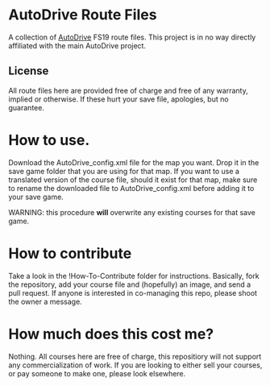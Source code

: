 # AutoDrive Route Files

A collection of [AutoDrive](https://github.com/Stephan-S/FS19_AutoDrive) FS19 route files.  This project is in no way directly affiliated with the main AutoDrive project.

## License

All route files here are provided free of charge and free of any warranty, implied or otherwise.  If these hurt your save file, apologies, but no guarantee.

# How to use.

Download the AutoDrive_config.xml file for the map you want.  Drop it in the save game folder that you are using for that map.  If you want to use a translated version of the course file, should it exist for that map, make sure to rename the downloaded file to AutoDrive_config.xml before adding it to your save game.

WARNING: this procedure **will** overwrite any existing courses for that save game. 

# How to contribute

Take a look in the !How-To-Contribute folder for instructions.  Basically, fork the repository, add your course file and (hopefully) an image, and send a pull request.  If anyone is interested in co-managing this repo, please shoot the owner a message.

# How much does this cost me?

Nothing.  All courses here are free of charge, this repositiory will not support any commercialization of work.  If you are looking to either sell your courses, or pay someone to make one, please look elsewhere.

